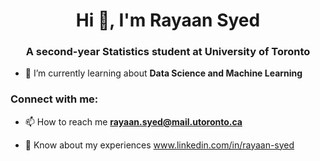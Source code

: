 <!---<img height="350" width="1000" alt="Toronto" src="https://travel2next.com/wp-content/uploads/toronto-at-night-2.jpg"> ---> 

<h1 align="center">Hi 👋, I'm Rayaan Syed</h1>
<h3 align="center">A second-year Statistics student at University of Toronto</h3>


<!---🔭 I’m currently working on [Web Development CS50 by Harvard](https://github.com/rayaanxsyed/Web-Development-CS50) --->

- 🌱 I’m currently learning about **Data Science and Machine Learning**

<h3 align="left">Connect with me:</h3>

- 📫 How to reach me **rayaan.syed@mail.utoronto.ca**

- 📄 Know about my experiences www.linkedin.com/in/rayaan-syed






